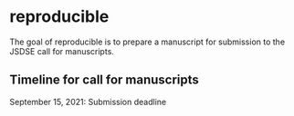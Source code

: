 
<!-- README.md is generated from README.Rmd. Please edit that file -->

# reproducible

<!-- badges: start -->
<!-- badges: end -->

The goal of reproducible is to prepare a manuscript for submission to
the JSDSE call for manuscripts.

## Timeline for call for manuscripts

September 15, 2021: Submission deadline
